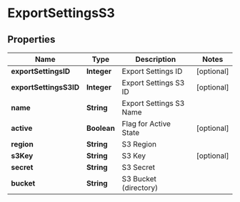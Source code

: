 
# ExportSettingsS3

## Properties
Name | Type | Description | Notes
------------ | ------------- | ------------- | -------------
**exportSettingsID** | **Integer** | Export Settings ID |  [optional]
**exportSettingsS3ID** | **Integer** | Export Settings S3 ID |  [optional]
**name** | **String** | Export Settings S3 Name | 
**active** | **Boolean** | Flag for Active State |  [optional]
**region** | **String** | S3 Region | 
**s3Key** | **String** | S3 Key |  [optional]
**secret** | **String** | S3 Secret | 
**bucket** | **String** | S3 Bucket (directory) | 



